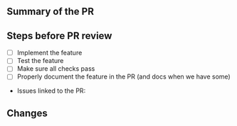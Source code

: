 ## Summary of the PR

## Steps before PR review

- [ ] Implement the feature
- [ ] Test the feature
- [ ] Make sure all checks pass
- [ ] Properly document the feature in the PR (and docs when we have some)

* Issues linked to the PR: 

## Changes
